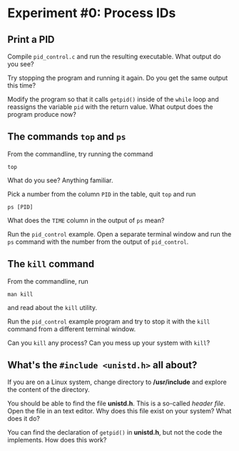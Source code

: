 # Experiment #0: Process IDs

## Print a PID
Compile `pid_control.c` and run the resulting executable.
What output do you see?

Try stopping the program and running it again. Do you get the same output this time?

Modify the program so that it calls `getpid()` inside of
the `while` loop and reassigns the variable `pid` with the
return value. What output does the program produce now?


## The commands `top` and `ps`
From the commandline, try running the command
```
top
```
What do you see? Anything familiar.

Pick a number from the column `PID` in the table, quit `top`
and run 
```
ps [PID]
``` 
What does the `TIME` column in the output
of `ps` mean?

Run the `pid_control` example. Open a separate terminal
window and run the `ps` command with the number from the
output of `pid_control`.

## The `kill` command
From the commandline, run
```
man kill
``` 
and read about the `kill` utility.

Run the `pid_control` example program and try to stop
it with the `kill` command from a different terminal
window.

Can you `kill` any process? Can you mess up your system
with `kill`?

## What's the `#include <unistd.h>` all about?
If you are on a Linux system, change directory 
to **/usr/include**
and explore the content of the directory.

You should be able to find the file **unistd.h**.
This is a so-called *header file*.
Open the file in an text editor. Why does this file exist
on your system? What does it do?

You can find the declaration of `getpid()` in **unistd.h**,
but not the code the implements. How does this work?
